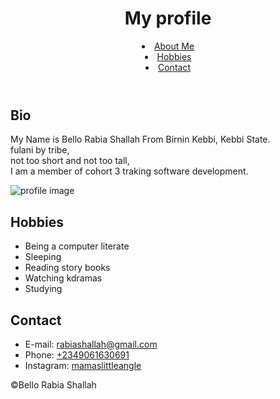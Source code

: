 <!DOCTYPE html>
<html>
<head>
  <title>My profile page</title>
  <meta charset="utf-8">
</head>
<body>
  <header>
    <h1>My profile</h1>
      <nav>
        <li><a href="#about me">About Me</a></li>
        <li><a href="#hobbies">Hobbies</a></li>
        <li><a href="#contact">Contact</a></li>
      </nav>
  </header>
  <section id="bio">
      <h2>Bio</h2>
      <p>My Name is Bello Rabia Shallah From Birnin Kebbi,
        Kebbi State.<br> fulani by tribe, <br> not too short and not too tall, <br>
        I am a member of cohort 3 traking software development.</p>
      <img src="profile picture.jpg" alt="profile image">
  </section>
  <section id="Hobbies">
      <h2>Hobbies</h2>
      <ul>
          <li>Being a computer literate</li>
          <li>Sleeping</li>
          <li>Reading story books</li>
          <li>Watching kdramas</li>
          <li>Studying</li>
     </ul>
  </section>
  <footer>
     <h2>Contact</h2>
     <ul>
        <li>E-mail: <a href="mailto:rabiashallah@gmail.com">rabiashallah@gmail.com</a></li>
        <li>Phone: <a href="tel:+2349061630691">+2349061630691</a></li>
        <li>Instagram: <a href="https//Instagram.com/mamaslittleangle">mamaslittleangle</a></li>
     </ul>
     <p>&copy;Bello Rabia Shallah</p>
  </footer>
  </body>
</html>
